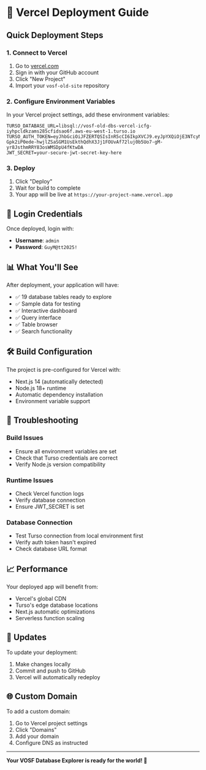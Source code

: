 # 🚀 Vercel Deployment Guide

## Quick Deployment Steps

### 1. Connect to Vercel
1. Go to [vercel.com](https://vercel.com)
2. Sign in with your GitHub account
3. Click "New Project"
4. Import your `vosf-old-site` repository

### 2. Configure Environment Variables
In your Vercel project settings, add these environment variables:

```env
TURSO_DATABASE_URL=libsql://vosf-old-dbs-vercel-icfg-iyhpcldkzams285cfidsao6f.aws-eu-west-1.turso.io
TURSO_AUTH_TOKEN=eyJhbGciOiJFZERTQSIsInR5cCI6IkpXVCJ9.eyJpYXQiOjE3NTcyNzQ1NDEsImlkIjoiNzdiYTRhYWQtYTI4My00N2I0LTkwNGYtOTA0MjZmZjBhYTJhIiwicmlkIjoiMGFhYTU2NzItMTc3OC00NzYzLTkxZDgtZTYwODI1NjdjODkwIn0.-Gpk2iP0ede-hwjlZSaSGM1UsEkthQdhX3Jj1FOUvAf72luj0b5Uo7-gM-yr8JsthmRRY83osWMSDpU4fKtwDA
JWT_SECRET=your-secure-jwt-secret-key-here
```

### 3. Deploy
1. Click "Deploy"
2. Wait for build to complete
3. Your app will be live at `https://your-project-name.vercel.app`

## 🔐 Login Credentials

Once deployed, login with:
- **Username**: `admin`
- **Password**: `GuyM@tt2025!`

## 📊 What You'll See

After deployment, your application will have:
- ✅ 19 database tables ready to explore
- ✅ Sample data for testing
- ✅ Interactive dashboard
- ✅ Query interface
- ✅ Table browser
- ✅ Search functionality

## 🛠 Build Configuration

The project is pre-configured for Vercel with:
- Next.js 14 (automatically detected)
- Node.js 18+ runtime
- Automatic dependency installation
- Environment variable support

## 🔧 Troubleshooting

### Build Issues
- Ensure all environment variables are set
- Check that Turso credentials are correct
- Verify Node.js version compatibility

### Runtime Issues
- Check Vercel function logs
- Verify database connection
- Ensure JWT_SECRET is set

### Database Connection
- Test Turso connection from local environment first
- Verify auth token hasn't expired
- Check database URL format

## 📈 Performance

Your deployed app will benefit from:
- Vercel's global CDN
- Turso's edge database locations
- Next.js automatic optimizations
- Serverless function scaling

## 🔄 Updates

To update your deployment:
1. Make changes locally
2. Commit and push to GitHub
3. Vercel will automatically redeploy

## 🌐 Custom Domain

To add a custom domain:
1. Go to Vercel project settings
2. Click "Domains"
3. Add your domain
4. Configure DNS as instructed

---

**Your VOSF Database Explorer is ready for the world! 🎉**
